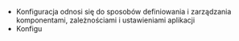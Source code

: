 - Konfiguracja odnosi się do sposobów definiowania i zarządzania komponentami, zależnościami i ustawieniami aplikacji
- Konfigu